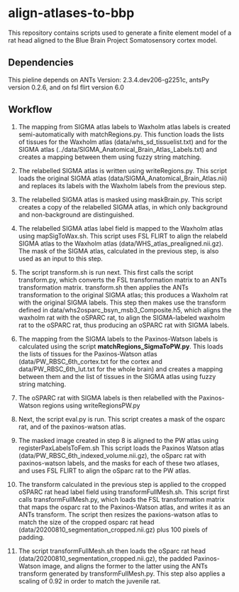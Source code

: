 # align-atlases-to-bbp

This repository contains scripts used to generate a finite element model of a rat head aligned to the Blue Brain Project Somatosensory cortex model.

## Dependencies

This pieline depends on ANTs Version: 2.3.4.dev206-g2251c, antsPy version 0.2.6, and on fsl flirt version 6.0

## Workflow

1. The mapping from SIGMA atlas labels to Waxholm atlas labels is created semi-automatically with matchRegions.py. This function loads the lists of tissues for the Waxholm atlas (data/whs_sd_tissuelist.txt) and for the SIGMA atlas (../data/SIGMA_Anatomical_Brain_Atlas_Labels.txt) and creates a mapping between them using fuzzy string matching.

2. The relabelled SIGMA atlas is written using writeRegions.py. This script loads the original SIGMA atlas (data/SIGMA_Anatomical_Brain_Atlas.nii) and replaces its labels with the Waxholm labels from the previous step.

3. The relabelled SIGMA atlas is masked using maskBrain.py. This script creates a copy of the relabelled SIGMA atlas, in which only background and non-background are distinguished.

4. The relabelled SIGMA atlas label field is mapped to the Waxholm atlas using mapSigToWax.sh. This script uses FSL FLIRT to align the relabeld SIGMA atlas to the Waxholm atlas (data/WHS_atlas_prealigned.nii.gz). The mask of the SIGMA atlas, calculated in the previous step, is also used as an input to this step.

5. The script transform.sh is run next. This first calls the script transform.py, which converts the FSL transformation matrix to an ANTs transformation matrix. transform.sh then applies the ANTs transformation to the original SIGMA atlas; this produces a Waxholm rat with the original SIGMA labels.  This step then makes use the transform defined in data/whs2osparc_bsyn_msb3_Composite.h5, which aligns the waxholm rat with the oSPARC rat, to align the SIGMA-labeled waxholm rat to the oSPARC rat, thus producing an oSPARC rat with SIGMA labels.

6. The mapping from the SIGMA labels to the Paxinos-Watson labels is calculated using the script **matchRegions_SigmaToPW.py**. This loads the lists of tissues for the Paxinos-Watson atlas (data/PW_RBSC_6th_cortex.txt for the cortex and data/PW_RBSC_6th_lut.txt for the whole brain) and creates a mapping between them and the list of tissues in the SIGMA atlas using fuzzy string matching.

7. The oSPARC rat with SIGMA labels is then relabelled with the Paxinos-Watson regions using writeRegionsPW.py

8. Next, the script eval.py is run. This script creates a mask of the osparc rat, and of the paxinos-watson atlas.

9. The masked image created in step 8 is aligned to the PW atlas using registerPaxLabelsToFem.sh This script loads the Paxinos Watson atlas (data/PW_RBSC_6th_indexed_volume.nii.gz), the oSparc rat with paxinos-watson labels, and the masks for each of these two atlases, and uses FSL FLIRT to align the oSparc rat to the PW atlas.

10. The transform calculated in the previous step is applied to the cropped oSPARC rat head label field using transformFullMesh.sh. This script first calls transformFullMesh.py, which loads the FSL transformation matrix that maps the osparc rat to the Paxinos-Watson atlas, and writes it as an ANTs transform. The script then resizes the paxions-watson atlas to match the size of the cropped osparc rat head (data/20200810_segmentation_cropped.nii.gz) plus 100 pixels of padding.
11. The script transformFullMesh.sh then loads the oSparc  rat head (data/20200810_segmentation_cropped.nii.gz),  the padded Paxinos-Watson image, and aligns the former to the latter using the ANTs transform generated by transformFullMesh.py. This step also applies a scaling of 0.92 in order to match the juvenile rat.
